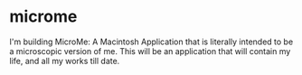 # microme

I'm building MicroMe: A Macintosh Application that is literally intended to be a microscopic version of me. This will be an application that will contain my life, and all my works till date. 
